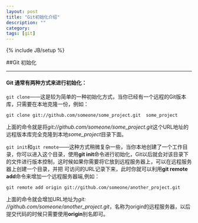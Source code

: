```yaml
---
layout: post
title: "Git初始化介绍"
description: ""
category: 
tags: [git]
---
```

{% include JB/setup %}

##Git 初始化

-----------------------------------------------------

#### Git 通常有两种方式来进行初始化：
             
    

```git clone```——这是较为简单的一种初始化方式，当你已经有一个远程的Git版本库，只需要在本地克隆一份，例如：

    git clone git://github.com/someone/some_project.git  some_project 

上面的命令就是将*git://github.com/someone/some_project.git*这个URL地址的远程版本库完全克隆到本地*some_project*目录下面。
     
     
```git init```和```git remote```——这种方式稍微复杂一些，当你本地创建了一个工作目录，你可以进入这个目录，使用**git init**命令进行初始化，Git以后就会对该目录下的文件进行版本控制，这时候如果你需要将它放到远程服务器上，可以在远程服务器上创建一个目录，并把 可访问的URL记录下来，此时你就可以利用**git remote add**命令来增加一个远程服务器端,例如：

    git remote add origin git://github.com/someone/another_project.git

上面的命令就会增加URL地址为*git: //github.com/someone/another_project.git*，名称为origin的远程服务器，以后提交代码的时候只需要使用**origin**别名即可。
 

